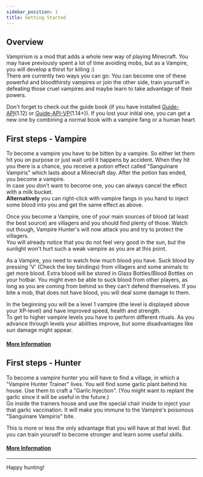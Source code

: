 ```yaml
---
sidebar_position: 1
title: Getting Started 
---
```


## Overview
Vampirism is a mod that adds a whole new way of playing Minecraft. You may have previously spent a lot of time avoiding mobs, but as a Vampire, you will develop a thirst for killing :)   
There are currently two ways you can go: You can become one of these powerful and bloodthirsty vampires or join the other side, train yourself in defeating those cruel vampires and maybe learn to take advantage of their powers.  
  
Don't forget to check out the guide book (if you have installed [Guide-API](https://www.curseforge.com/minecraft/mc-mods/guide-api)(1.12) or [Guide-API-VP](https://www.curseforge.com/minecraft/mc-mods/guide-api-village-and-pillage)(1.14+)). If you lost your initial one, you can get a new one by combining a normal book with a vampire fang or a human heart.  

## First steps - Vampire
To become a vampire you have to be bitten by a vampire. So either let them hit you on purpose or just wait until it happens by accident. When they hit you there is a chance, you receive a potion effect called "Sanguinare Vampiris" which lasts about a Minecraft day. After the potion has ended, you become a vampire.  
In case you don't want to become one, you can always cancel the effect with a milk bucket.  
**Alternatively** you can right-click with vampire fangs in you hand to inject some blood into you and get the same effect as above.  

Once you become a Vampire, one of your main sources of blood (at least the best source) are villagers and you should find plenty of those. Watch out though, Vampire Hunter's will now attack you and try to protect the villagers.  
You will already notice that you do not feel very good in the sun, but the sunlight won't hurt such a weak vampire as you are at this point.  

As a Vampire, you need to watch how much blood you have. Suck blood by pressing 'V' (Check the key bindings) from villagers and some animals to get more blood. Extra blood will be stored in Glass Bottles/Blood Bottles on your hotbar. 
You might even be able to suck blood from other players, as long as you are coming from behind so they can't defend themselves. If you bite a mob, that does not have blood, you will deal some damage to them.

In the beginning you will be a level 1 vampire (the level is displayed above your XP-level) and have improved speed, health and strength.  
To get to higher vampire levels you have to perform different rituals. As you advance through levels your abilities improve, but some disadvantages like sun damage might appear.

#### [More Information](./vampire/vampire-player.md)

## First steps - Hunter
To become a vampire hunter you will have to find a village, in which a "Vampire Hunter Trainer" lives. You will find some garlic plant behind his house. Use them to craft a "Garlic Injection". (You might want to replant the garlic since it will be useful in the future.)  
Go inside the trainers house and use the special chair inside to inject your that garlic vaccination. It will make you immune to the Vampire's poisonous "Sanguinare Vampiris" bite. 

This is more or less the only advantage that you will have at that level. But you can train yourself to become stronger and learn some useful skills.

#### [More Information](./hunter/hunter-player.md)

***
Happy hunting!
